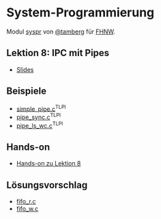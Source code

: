 # System-Programmierung
Modul [syspr]( https://www.fhnw.ch/de/studium/module/6008081) von [@tamberg](https://twitter.com/tamberg) für [FHNW](https://www.fhnw.ch/).

## Lektion 8: IPC mit Pipes
- [Slides](http://www.tamberg.org/fhnw/2024/fs/Syspr08IPCMitPipes.pdf)

## Beispiele
- [simple_pipe.c](http://man7.org/tlpi/code/online/book/pipes/simple_pipe.c.html)<sup>TLPI</sup>
- [pipe_sync.c](http://man7.org/tlpi/code/online/book/pipes/pipe_sync.c.html)<sup>TLPI</sup>
- [pipe_ls_wc.c](http://man7.org/tlpi/code/online/book/pipes/pipe_ls_wc.c.html)<sup>TLPI</sup>

## Hands-on
- [Hands-on zu Lektion 8](../../../../fhnw-syspr-work-08/blob/master/README.md)

## Lösungsvorschlag
- [fifo_r.c](fifo_r.c)
- [fifo_w.c](fifo_w.c)
